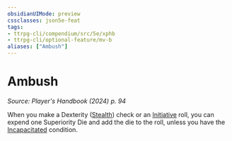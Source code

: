 ```yaml
---
obsidianUIMode: preview
cssclasses: json5e-feat
tags:
- ttrpg-cli/compendium/src/5e/xphb
- ttrpg-cli/optional-feature/mv-b
aliases: ["Ambush"]
---
```

# Ambush
*Source: Player's Handbook (2024) p. 94*  

When you make a Dexterity ([Stealth](3-Compendium/rules/skills.md#Stealth)) check or an [Initiative](3-Compendium/rules/variant-rules/initiative-xphb.md) roll, you can expend one Superiority Die and add the die to the roll, unless you have the [Incapacitated](3-Compendium/rules/conditions.md#Incapacitated) condition.